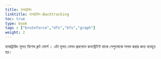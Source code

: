 ```yaml
---
title: ব্যাকট্রাকিং
linktitle: ব্যাকট্রাকিং-Backtracking
toc: true
type: book
tags : ["bruteforce","dfs","bfs","graph"]
weight: 2
---
```


ব্যাকট্রাকিং মূলত বিশেষ ব্রুট ফোর্স । এটা মূলত যেসব প্রবলেমে কনস্ট্রেইন্ট থাকে সেগুলোকে সলভ করার জন্য
ব্যবহৃত হয়।
 
